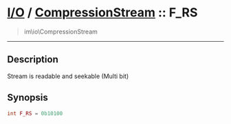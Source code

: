 # [I/O](io.md) / [CompressionStream](io-CompressionStream.md) :: F_RS
 > im\io\CompressionStream
____

## Description
Stream is readable and seekable (Multi bit)

## Synopsis
```php
int F_RS = 0b10100
```
